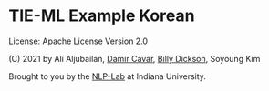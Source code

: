 # TIE-ML Example Korean

License: Apache License Version 2.0

(C) 2021 by Ali Aljubailan, [Damir Cavar], [Billy Dickson], Soyoung Kim

Brought to you by the [NLP-Lab] at Indiana University.





[Damir Cavar]: https://www.linkedin.com/in/damircavar/ "Damir Cavar"
[Billy Dickson]: https://www.linkedin.com/in/billy-dickson/ "Billy Dickson"
[NLP-Lab]: https://nlp-lab.org/ "NLP-Lab"
